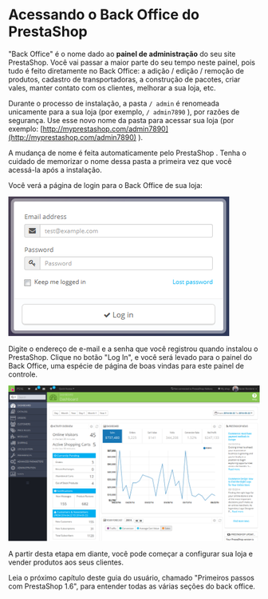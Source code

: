 # Acessando o Back Office do PrestaShop

"Back Office" é o nome dado ao **painel de administração** do seu site PrestaShop. Você vai passar a maior parte do seu tempo neste painel, pois tudo é feito diretamente no Back Office: a adição / edição / remoção de produtos, cadastro de transportadoras, a construção de pacotes, criar vales, manter contato com os clientes, melhorar a sua loja, etc.

Durante o processo de instalação, a pasta `/ admin` é renomeada unicamente para a sua loja (por exemplo, `/ admin7890` ), por razões de segurança. Use esse novo nome da pasta para acessar sua loja (por exemplo: [http://myprestashop.com/admin7890](http://myprestashop.com/admin7890) ).

&#x20;A mudança de nome é feita automaticamente pelo PrestaShop . Tenha o cuidado de memorizar o nome dessa pasta a primeira vez que você acessá-la após a instalação.

Você verá a página de login para o Back Office de sua loja:

![](../../.gitbook/assets/37486866.png)

Digite o endereço de e-mail e a senha que você registrou quando instalou o PrestaShop. Clique no botão "Log In", e você será levado para o painel do Back Office, uma espécie de página de boas vindas para este painel de controle.

![](../../.gitbook/assets/37486868.png)

A partir desta etapa em diante, você pode começar a configurar sua loja e vender produtos aos seus clientes.

Leia o próximo capítulo deste guia do usuário, chamado "Primeiros passos com PrestaShop 1.6", para entender todas as várias seções do back office.
